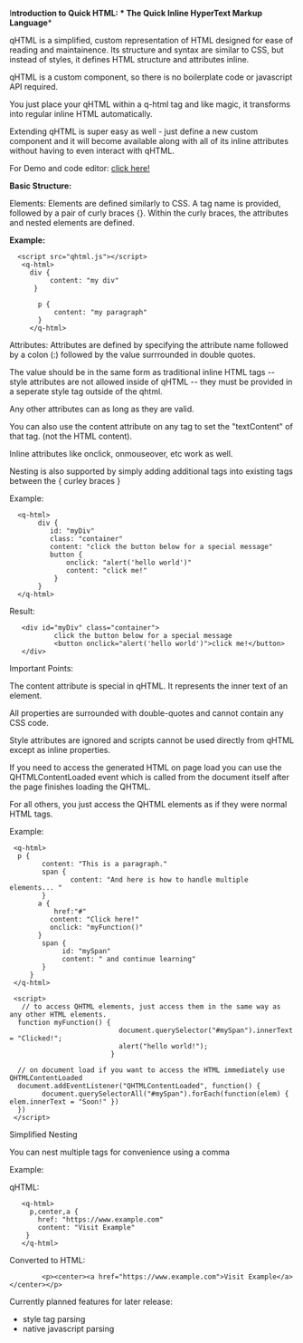 I**ntroduction to Quick HTML: * The Quick Inline HyperText Markup Language***

qHTML is a simplified, custom representation of HTML designed for ease of reading and maintainence. Its structure and syntax are similar to CSS, but instead of styles, it defines HTML structure and attributes inline. 

qHTML is a custom component, so there is no boilerplate code or javascript API required. 

You just place your qHTML within a q-html tag and like magic, it transforms into regular inline HTML automatically. 

Extending qHTML is super easy as well - just define a new custom component and it will become available along with all of its inline attributes without having to even interact with qHTML. 

For Demo and code editor:  <a href="https://mikeNickaloff.github.io/qhtml/demo.html">click here!</a>

**Basic Structure:**

Elements: Elements are defined similarly to CSS. A tag name is provided, followed by a pair of curly braces {}. Within the curly braces, the attributes and nested elements are defined.

**Example:**
 
      <script src="qhtml.js"></script>
       <q-html>
         div {
              content: "my div"
          }
    
           p {
               content: "my paragraph"
           }
         </q-html>

Attributes: Attributes are defined  by specifying the attribute name followed by a colon (:) followed by the value surrrounded in double quotes. 

The value should be in the same form as traditional inline HTML tags -- style attributes are not allowed inside of qHTML -- they must be provided in a seperate style tag outside of the qhtml. 

Any other attributes can as long as they are valid. 

You can also use the content attribute on any tag to set the "textContent" of that tag. (not the HTML content).

Inline attributes like onclick, onmouseover, etc  work as well.

Nesting is also supported by simply adding additional tags into existing tags between the { curley braces }


Example:
   

      <q-html>
           div {
              id: "myDiv"
              class: "container"
              content: "click the button below for a special message"
              button {
                  onclick: "alert('hello world')"
                  content: "click me!"
               }
           }
      </q-html>


  Result:  

       <div id="myDiv" class="container">
               click the button below for a special message  
               <button onclick="alert('hello world')">click me!</button>
       </div>

Important Points:

The content attribute is special in qHTML. It represents the inner text of an element.

All properties are surrounded with double-quotes and cannot contain any CSS code.

Style attributes are ignored and scripts cannot be used directly from qHTML except as inline properties. 

If you need to access the generated HTML on page load you can  use the QHTMLContentLoaded event which is called from the document itself after the page finishes loading the QHTML.

For all others, you just access the QHTML elements as if they were normal HTML tags.

Example:

     <q-html>
      p {
            content: "This is a paragraph."
            span {
                   content: "And here is how to handle multiple elements... "                   
            } 
           a { 
               href:"#"
              content: "Click here!"
              onclick: "myFunction()"
           }
            span { 
                 id: "mySpan"
                 content: " and continue learning"
            }
         }
     </q-html>

     <script>
       // to access QHTML elements, just access them in the same way as any other HTML elements.
      function myFunction() {  
                               document.querySelector("#mySpan").innerText = "Clicked!"; 
                               alert("hello world!"); 
                             }
                             
      // on document load if you want to access the HTML immediately use QHTMLContentLoaded
      document.addEventListener("QHTMLContentLoaded", function() {
            document.querySelectorAll("#mySpan").forEach(function(elem) {  elem.innerText = "Soon!" })
      })
     </script>


Simplified Nesting

You can nest multiple tags for convenience using a comma

Example:

qHTML:

       <q-html>
         p,center,a {
           href: "https://www.example.com"
           content: "Visit Example"
        }
       </q-html>

Converted to HTML:

            <p><center><a href="https://www.example.com">Visit Example</a></center></p>


 Currently planned features for later release:
 
- style tag parsing
- native javascript parsing
